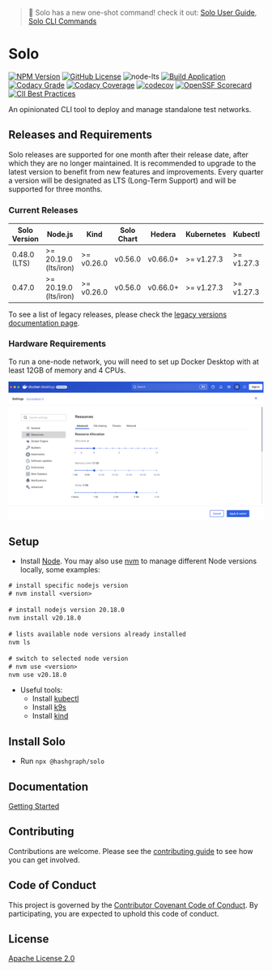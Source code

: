 > 📝 Solo has a new one-shot command!  check it
> out: [Solo User Guide](https://solo.hiero.org/v0.41.0/docs/step-by-step-guide/#one-shot-deployment), [Solo CLI Commands](https://solo.hiero.org/v0.41.0/docs/solo-commands/#one-shot-single)

# Solo

[![NPM Version](https://img.shields.io/npm/v/%40hashgraph%2Fsolo?logo=npm)](https://www.npmjs.com/package/@hashgraph/solo)
[![GitHub License](https://img.shields.io/github/license/hiero-ledger/solo?logo=apache\&logoColor=red)](LICENSE)
![node-lts](https://img.shields.io/node/v-lts/%40hashgraph%2Fsolo)
[![Build Application](https://github.com/hiero-ledger/solo/actions/workflows/flow-build-application.yaml/badge.svg)](https://github.com/hiero-ledger/solo/actions/workflows/flow-build-application.yaml)
[![Codacy Grade](https://app.codacy.com/project/badge/Grade/78539e1c1b4b4d4d97277e7eeeab9d09)](https://app.codacy.com/gh/hiero-ledger/solo/dashboard?utm_source=gh\&utm_medium=referral\&utm_content=\&utm_campaign=Badge_grade)
[![Codacy Coverage](https://app.codacy.com/project/badge/Coverage/78539e1c1b4b4d4d97277e7eeeab9d09)](https://app.codacy.com/gh/hiero-ledger/solo/dashboard?utm_source=gh\&utm_medium=referral\&utm_content=\&utm_campaign=Badge_coverage)
[![codecov](https://codecov.io/gh/hashgraph/solo/graph/badge.svg?token=hBkQdB1XO5)](https://codecov.io/gh/hashgraph/solo)
[![OpenSSF Scorecard](https://api.scorecard.dev/projects/github.com/hiero-ledger/solo/badge)](https://scorecard.dev/viewer/?uri=github.com/hiero-ledger/solo)
[![CII Best Practices](https://bestpractices.coreinfrastructure.org/projects/10697/badge)](https://bestpractices.coreinfrastructure.org/projects/10697)

An opinionated CLI tool to deploy and manage standalone test networks.

## Releases and Requirements

Solo releases are supported for one month after their release date, after which they are no longer maintained.
It is recommended to upgrade to the latest version to benefit from new features and improvements.
Every quarter a version will be designated as LTS (Long-Term Support) and will be supported for three months.

### Current Releases

| Solo Version | Node.js               | Kind       | Solo Chart | Hedera   | Kubernetes | Kubectl    | Helm    | k9s        | Docker Resources         | Release Date | End of Support |
|--------------|-----------------------|------------|------------|----------|------------|------------|---------|------------|--------------------------|--------------|----------------|
| 0.48.0 (LTS) | >= 20.19.0 (lts/iron) | >= v0.26.0 | v0.56.0    | v0.66.0+ | >= v1.27.3 | >= v1.27.3 | v3.14.2 | >= v0.27.4 | Memory >= 12GB, CPU >= 4 | 2025-10-24   | 2026-01-24     |
| 0.47.0       | >= 20.19.0 (lts/iron) | >= v0.26.0 | v0.56.0    | v0.66.0+ | >= v1.27.3 | >= v1.27.3 | v3.14.2 | >= v0.27.4 | Memory >= 12GB, CPU >= 4 | 2025-10-16   | 2025-11-16     |

To see a list of legacy releases, please check the [legacy versions documentation page](docs/legacy-versions.md).

### Hardware Requirements

To run a one-node network, you will need to set up Docker Desktop with at least 12GB of memory and 4 CPUs.

![alt text](images/docker-desktop.png)

## Setup

* Install [Node](https://nodejs.org/en/download). You may also use [nvm](https://github.com/nvm-sh/nvm) to manage
  different Node versions locally, some examples:

```
# install specific nodejs version
# nvm install <version>

# install nodejs version 20.18.0
nvm install v20.18.0

# lists available node versions already installed
nvm ls

# switch to selected node version
# nvm use <version>
nvm use v20.18.0

```

* Useful tools:
    * Install [kubectl](https://kubernetes.io/docs/tasks/tools/)
    * Install [k9s](https://k9scli.io/)
    * Install [kind](https://kind.sigs.k8s.io/)

## Install Solo

* Run `npx @hashgraph/solo`

## Documentation

[Getting Started](https://solo.hiero.org/)

## Contributing

Contributions are welcome. Please see
the [contributing guide](https://github.com/hiero-ledger/.github/blob/main/CONTRIBUTING.md) to see how you can get
involved.

## Code of Conduct

This project is governed by
the [Contributor Covenant Code of Conduct](https://github.com/hiero-ledger/.github/blob/main/CODE_OF_CONDUCT.md). By
participating, you are
expected to uphold this code of conduct.

## License

[Apache License 2.0](https://www.apache.org/licenses/LICENSE-2.0)
